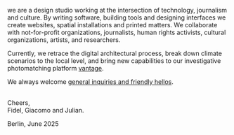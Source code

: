 we are a design studio working at the intersection of technology, journalism and culture. By writing software, building tools and designing interfaces we create websites, spatial installations and printed matters. We collaborate with not-for-profit organizations, journalists, human rights activists, cultural organizations, artists, and researchers.

Currently, we retrace the digital architectural process, break down climate scenarios to the local level, and bring new capabilities to our investigative photomatching platform [vantage](https://vantage.thometnanni.net/).

We always welcome [general inquiries and friendly hellos](mailto:hi@thometnanni.net).
<br><br>

Cheers, <br>
Fidel, Giacomo and Julian. <br>

<div class="date">
Berlin, June 2025
</div>
